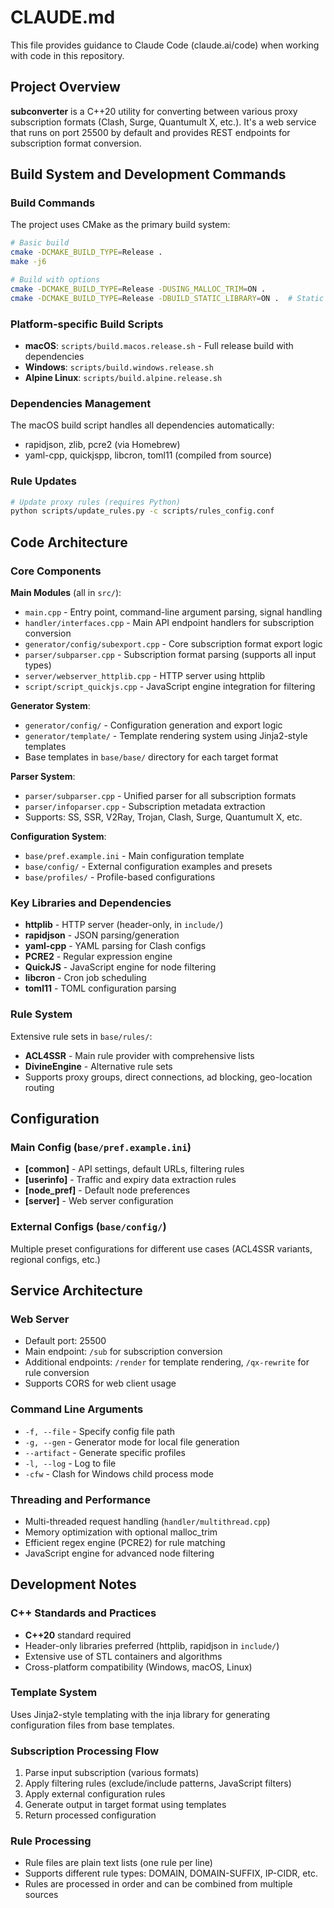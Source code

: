 # CLAUDE.md

This file provides guidance to Claude Code (claude.ai/code) when working with code in this repository.

## Project Overview

**subconverter** is a C++20 utility for converting between various proxy subscription formats (Clash, Surge, Quantumult X, etc.). It's a web service that runs on port 25500 by default and provides REST endpoints for subscription format conversion.

## Build System and Development Commands

### Build Commands
The project uses CMake as the primary build system:

```bash
# Basic build
cmake -DCMAKE_BUILD_TYPE=Release .
make -j6

# Build with options
cmake -DCMAKE_BUILD_TYPE=Release -DUSING_MALLOC_TRIM=ON .
cmake -DCMAKE_BUILD_TYPE=Release -DBUILD_STATIC_LIBRARY=ON .  # Static library
```

### Platform-specific Build Scripts
- **macOS**: `scripts/build.macos.release.sh` - Full release build with dependencies
- **Windows**: `scripts/build.windows.release.sh` 
- **Alpine Linux**: `scripts/build.alpine.release.sh`

### Dependencies Management
The macOS build script handles all dependencies automatically:
- rapidjson, zlib, pcre2 (via Homebrew)
- yaml-cpp, quickjspp, libcron, toml11 (compiled from source)

### Rule Updates
```bash
# Update proxy rules (requires Python)
python scripts/update_rules.py -c scripts/rules_config.conf
```

## Code Architecture

### Core Components

**Main Modules** (all in `src/`):
- `main.cpp` - Entry point, command-line argument parsing, signal handling
- `handler/interfaces.cpp` - Main API endpoint handlers for subscription conversion
- `generator/config/subexport.cpp` - Core subscription format export logic
- `parser/subparser.cpp` - Subscription format parsing (supports all input types)
- `server/webserver_httplib.cpp` - HTTP server using httplib
- `script/script_quickjs.cpp` - JavaScript engine integration for filtering

**Generator System**:
- `generator/config/` - Configuration generation and export logic
- `generator/template/` - Template rendering system using Jinja2-style templates
- Base templates in `base/base/` directory for each target format

**Parser System**:
- `parser/subparser.cpp` - Unified parser for all subscription formats
- `parser/infoparser.cpp` - Subscription metadata extraction
- Supports: SS, SSR, V2Ray, Trojan, Clash, Surge, Quantumult X, etc.

**Configuration System**:
- `base/pref.example.ini` - Main configuration template
- `base/config/` - External configuration examples and presets
- `base/profiles/` - Profile-based configurations

### Key Libraries and Dependencies
- **httplib** - HTTP server (header-only, in `include/`)
- **rapidjson** - JSON parsing/generation
- **yaml-cpp** - YAML parsing for Clash configs
- **PCRE2** - Regular expression engine
- **QuickJS** - JavaScript engine for node filtering
- **libcron** - Cron job scheduling
- **toml11** - TOML configuration parsing

### Rule System
Extensive rule sets in `base/rules/`:
- **ACL4SSR** - Main rule provider with comprehensive lists
- **DivineEngine** - Alternative rule sets
- Supports proxy groups, direct connections, ad blocking, geo-location routing

## Configuration

### Main Config (`base/pref.example.ini`)
- **[common]** - API settings, default URLs, filtering rules
- **[userinfo]** - Traffic and expiry data extraction rules
- **[node_pref]** - Default node preferences
- **[server]** - Web server configuration

### External Configs (`base/config/`)
Multiple preset configurations for different use cases (ACL4SSR variants, regional configs, etc.)

## Service Architecture

### Web Server
- Default port: 25500
- Main endpoint: `/sub` for subscription conversion
- Additional endpoints: `/render` for template rendering, `/qx-rewrite` for rule conversion
- Supports CORS for web client usage

### Command Line Arguments
- `-f, --file` - Specify config file path
- `-g, --gen` - Generator mode for local file generation  
- `--artifact` - Generate specific profiles
- `-l, --log` - Log to file
- `-cfw` - Clash for Windows child process mode

### Threading and Performance
- Multi-threaded request handling (`handler/multithread.cpp`)
- Memory optimization with optional malloc_trim
- Efficient regex engine (PCRE2) for rule matching
- JavaScript engine for advanced node filtering

## Development Notes

### C++ Standards and Practices
- **C++20** standard required
- Header-only libraries preferred (httplib, rapidjson in `include/`)
- Extensive use of STL containers and algorithms
- Cross-platform compatibility (Windows, macOS, Linux)

### Template System
Uses Jinja2-style templating with the inja library for generating configuration files from base templates.

### Subscription Processing Flow
1. Parse input subscription (various formats)
2. Apply filtering rules (exclude/include patterns, JavaScript filters)
3. Apply external configuration rules 
4. Generate output in target format using templates
5. Return processed configuration

### Rule Processing
- Rule files are plain text lists (one rule per line)
- Supports different rule types: DOMAIN, DOMAIN-SUFFIX, IP-CIDR, etc.
- Rules are processed in order and can be combined from multiple sources